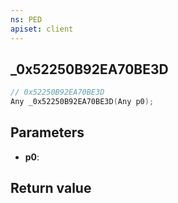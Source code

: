 ```yaml
---
ns: PED
apiset: client
---
```

## _0x52250B92EA70BE3D

```c
// 0x52250B92EA70BE3D
Any _0x52250B92EA70BE3D(Any p0);
```


## Parameters
* **p0**:

## Return value